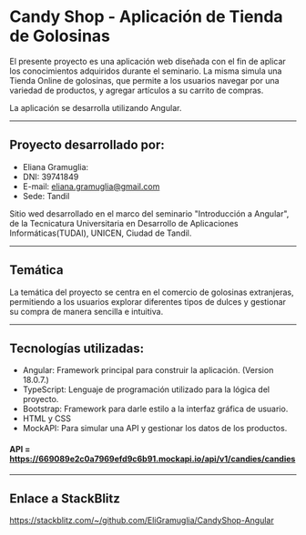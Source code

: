 # Candy Shop - Aplicación de Tienda de Golosinas

El presente proyecto es una aplicación web diseñada con el fin de aplicar los conocimientos adquiridos durante el seminario. La misma simula una Tienda Online de golosinas, que permite a los usuarios navegar por una variedad de productos, y agregar artículos a su carrito de compras.

La aplicación se desarrolla utilizando Angular.

---------

## Proyecto desarrollado por:

- Eliana Gramuglia:
- DNI: 39741849
- E-mail: eliana.gramuglia@gmail.com
- Sede: Tandil


Sitio wed desarrollado en el marco del seminario "Introducción a Angular", de la Tecnicatura Universitaria en Desarrollo de Aplicaciones Informáticas(TUDAI), UNICEN, Ciudad de Tandil.

---------

## Temática

La temática del proyecto se centra en el comercio de golosinas extranjeras, permitiendo a los usuarios explorar diferentes tipos de dulces y gestionar su compra de manera sencilla e intuitiva.

---------

## Tecnologías utilizadas:

- Angular: Framework principal para construir la aplicación. (Version 18.0.7.)
- TypeScript: Lenguaje de programación utilizado para la lógica del proyecto.
- Bootstrap: Framework para darle estilo a la interfaz gráfica de usuario.
- HTML y CSS
- MockAPI: Para simular una API y gestionar los datos de los productos.

#### API = https://669089e2c0a7969efd9c6b91.mockapi.io/api/v1/candies/candies

---------

## Enlace a StackBlitz

https://stackblitz.com/~/github.com/EliGramuglia/CandyShop-Angular


